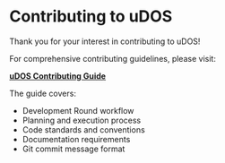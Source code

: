 # Contributing to uDOS

Thank you for your interest in contributing to uDOS!

For comprehensive contributing guidelines, please visit:

**[uDOS Contributing Guide](https://github.com/fredporter/uDOS/wiki/Contributing)**

The guide covers:

- Development Round workflow
- Planning and execution process
- Code standards and conventions
- Documentation requirements
- Git commit message format

